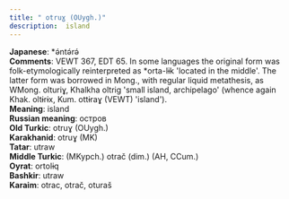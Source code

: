 ```yaml
---
title: " otruɣ (OUygh.)"
description:  island
---
```


<strong>Japanese</strong>:  *ǝ́ntǝ́rǝ́<br>
<strong>Comments</strong>:  VEWT 367, EDT 65. In some languages the original form was folk-etymologically reinterpreted as *orta-lɨk 'located in the middle'. The latter form was borrowed in Mong., with regular liquid metathesis, as WMong. olturiɣ, Khalkha oltrig 'small island, archipelago' (whence again Khak. oltɨrɨx, Kum. ottɨraɣ (VEWT) 'island').<br>
<strong>Meaning</strong>:  island<br>
<strong>Russian meaning</strong>:  остров<br>
<strong>Old Turkic</strong>:  otruɣ (OUygh.)<br>
<strong>Karakhanid</strong>:  otruɣ (MK)<br>
<strong>Tatar</strong>:  utraw<br>
<strong>Middle Turkic</strong>:  (MKypch.) otrač (dim.) (AH, CCum.)<br>
<strong>Oyrat</strong>:  ortolɨq<br>
<strong>Bashkir</strong>:  utraw<br>
<strong>Karaim</strong>:  otrac, otrač, oturaš<br>


